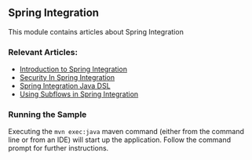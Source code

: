 ## Spring Integration

This module contains articles about Spring Integration

### Relevant Articles:
- [Introduction to Spring Integration](http://www.baeldung.com/spring-integration)
- [Security In Spring Integration](http://www.baeldung.com/spring-integration-security)
- [Spring Integration Java DSL](https://www.baeldung.com/spring-integration-java-dsl)
- [Using Subflows in Spring Integration](https://www.baeldung.com/spring-integration-subflows)

### Running the Sample
Executing the `mvn exec:java` maven command (either from the command line or from an IDE) will start up the application. Follow the command prompt for further instructions.
